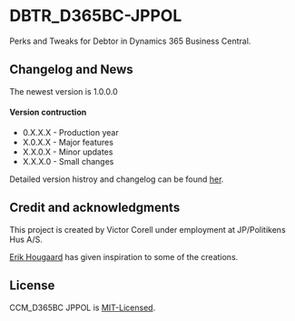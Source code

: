 # DBTR_D365BC-JPPOL
Perks and Tweaks for Debtor in Dynamics 365 Business Central.

## Changelog and News
The newest version is 1.0.0.0

#### Version contruction
- 0.X.X.X - Production year
- X.0.X.X - Major features
- X.X.0.X - Minor updates
- X.X.X.0 - Small changes

Detailed version histroy and changelog can be found [her](https://github.com/VictorCorell/DBTR_D365BC-JPPOL/blob/main/Changelog.md).

## Credit and acknowledgments
This project is created by Victor Corell under employment at JP/Politikens Hus A/S.

[Erik Hougaard](https://www.youtube.com/@Hougaard) has given inspiration to some of the creations.

## License
CCM_D365BC JPPOL is [MIT-Licensed](https://github.com/VictorCorell/DBTR_D365BC-JPPOL/blob/main/LICENSE).
